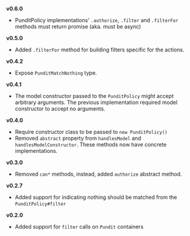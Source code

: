 **v0.6.0**

- PunditPolicy implementations' `.authorize`, `.filter` and `.filterFor` methods must return promise (aka. must be async)

**v0.5.0**

- Added `.filterFor` method for building filters specific for the actions.

**v0.4.2**

- Expose `PunditMatchNothing` type.

**v0.4.1**

- The model constructor passed to the `PunditPolicy` might accept arbitrary arguments. The previous implementation required model constructor to accept no arguments.

**v0.4.0**

- Require constructor class to be passed to `new PunditPolicy()`
- Removed `abstract` property from `handlesModel` and `handlesModelConstructor`. These methods now have concrete implementations.

**v0.3.0**

- Removed `can*` methods, instead, added `authorize` abstract method.

**v0.2.7**

- Added support for indicating nothing should be matched from the `PunditPolicy#filter`

**v0.2.0**

- Added support for `filter` calls on `Pundit` containers
